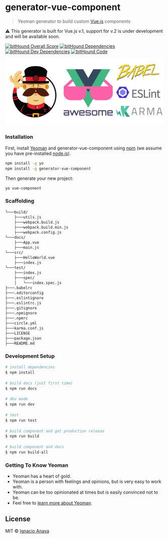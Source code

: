 # generator-vue-component

> Yeoman generator to build custom [Vue.js](http://vuejs.org/) components

:warning: This generator is built for Vue.js v.1, support for v.2 is under development and will be available soon. 

[![bitHound Overall Score](https://www.bithound.io/github/ianaya89/generator-vue-component/badges/score.svg)](https://www.bithound.io/github/ianaya89/generator-vue-component)
[![bitHound Dependencies](https://www.bithound.io/github/ianaya89/generator-vue-component/badges/dependencies.svg)](https://www.bithound.io/github/ianaya89/generator-vue-component/master/dependencies/npm)
[![bitHound Dev Dependencies](https://www.bithound.io/github/ianaya89/generator-vue-component/badges/devDependencies.svg)](https://www.bithound.io/github/ianaya89/generator-vue-component/master/dependencies/npm)
[![bitHound Code](https://www.bithound.io/github/ianaya89/generator-vue-component/badges/code.svg)](https://www.bithound.io/github/ianaya89/generator-vue-component)

<div style="text-align:center">
  <img src="img/yeoman.png" alt="yo" title="yo"/>
</div>


### Installation

First, install [Yeoman](http://yeoman.io) and generator-vue-component using [npm](https://www.npmjs.com/) (we assume you have pre-installed [node.js](https://nodejs.org/)).

```bash
npm install -g yo
npm install -g generator-vue-component
```

Then generate your new project:

```bash
yo vue-component
```

### Scaffolding

```
└───build/
    ├───utils.js
    ├───webpack.build.js
    ├───webpack.build.min.js
    ├───webpack.config.js
└───docs/
    ├───App.vue
    ├───main.js
└───src/
    ├───HelloWorld.vue
    ├───index.js
└───test/
    ├───index.js
    ├───spec/
    │   └───index.spec.js
├───.babelrc
├───.editorconfig
├───.eslintignore
├───.eslintrc.js
├───.gitignore
├───.npmignore
├───.npmrc
├───circle.yml
├───karma.conf.js
├───LICENSE
├───package.json
├───README.md
```

### Development Setup

```bash
# install dependencies
$ npm install

# build docs (just first time)
$ npm run docs

# dev mode
$ npm run dev

# test
$ npm run test

# build component and get production release
$ npm run build

# build component and docs
$ npm run build-all
```


### Getting To Know Yeoman

 * Yeoman has a heart of gold.
 * Yeoman is a person with feelings and opinions, but is very easy to work with.
 * Yeoman can be too opinionated at times but is easily convinced not to be.
 * Feel free to [learn more about Yeoman](http://yeoman.io/).

## License

MIT © [Ignacio Anaya](https://twitter.com/ianaya89)
